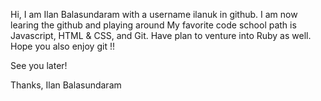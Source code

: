 Hi,  I am Ilan Balasundaram with a username ilanuk in github.  I am now learing the github and playing around
My favorite code school path is Javascript, HTML & CSS, and Git.   Have plan to venture into Ruby as well.
Hope you also enjoy git !!

See you later!

Thanks,
Ilan Balasundaram
